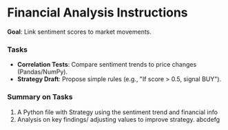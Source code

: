 # Financial Analysis Instructions 
**Goal**: Link sentiment scores to market movements.  

### Tasks   
- **Correlation Tests**: Compare sentiment trends to price changes (Pandas/NumPy).  
- **Strategy Draft**: Propose simple rules (e.g., "If score > 0.5, signal BUY").  

### Summary on Tasks
1. A Python file with Strategy using the sentiment trend and financial info  
2. Analysis on key findings/ adjusting values to improve strategy. 
abcdefg
